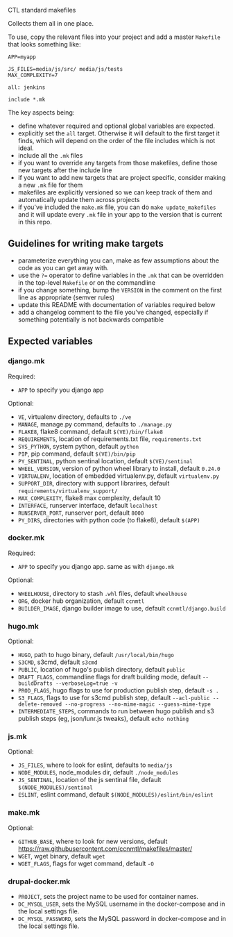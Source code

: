 CTL standard makefiles

Collects them all in one place.

To use, copy the relevant files into your project and add a master
`Makefile` that looks something like:


    APP=myapp
    
    JS_FILES=media/js/src/ media/js/tests
    MAX_COMPLEXITY=7
    
    all: jenkins
    
    include *.mk

The key aspects being:

* define whatever required and optional global variables are
  expected.
* explicitly set the `all` target. Otherwise it will default to the
  first target it finds, which will depend on the order of the file
  includes which is not ideal.
* include all the `.mk` files
* if you want to override any targets from those makefiles, define
  those new targets after the include line
* if you want to add new targets that are project specific, consider
  making a new `.mk` file for them
* makefiles are explicitly versioned so we can keep track of them and
  automatically update them across projects
* if you've included the `make.mk` file, you can do `make
  update_makefiles` and it will update every `.mk` file in your app to
  the version that is current in this repo.

## Guidelines for writing make targets

* parameterize everything you can, make as few assumptions about the
  code as you can get away with.
* use the `?=` operator to define variables in the `.mk` that can be
  overridden in the top-level `Makefile` or on the commandline
* if you change something, bump the `VERSION` in the comment on the
  first line as appropriate (semver rules)
* update this README with documentation of variables required below
* add a changelog comment to the file you've changed, especially if
  something potentially is not backwards compatible

## Expected variables

### django.mk

Required:

* `APP` to specify you django app

Optional:

* `VE`, virtualenv directory, defaults to `./ve`
* `MANAGE`, manage.py command, defaults to `./manage.py`
* `FLAKE8`, flake8 command, default `$(VE)/bin/flake8`
* `REQUIREMENTS`, location of requirements.txt file, `requirements.txt`
* `SYS_PYTHON`, system python, default `python`
* `PIP`, pip command, default `$(VE)/bin/pip`
* `PY_SENTINAL`, python sentinal location, default `$(VE)/sentinal`
* `WHEEL_VERSION`, version of python wheel library to install, default `0.24.0`
* `VIRTUALENV`, location of embedded virtualenv.py, default `virtualenv.py`
* `SUPPORT_DIR`, directory with support librarires, default `requirements/virtualenv_support/`
* `MAX_COMPLEXITY`, flake8 max complexity, default 10
* `INTERFACE`, runserver interface, default `localhost`
* `RUNSERVER_PORT`, runserver port, default `8000`
* `PY_DIRS`, directories with python code (to flake8), default `$(APP)`

### docker.mk

Required:

* `APP` to specify you django app. same as with `django.mk`

Optional:

* `WHEELHOUSE`, directory to stash `.whl` files, default `wheelhouse`
* `ORG`, docker hub organization, default `ccnmtl`
* `BUILDER_IMAGE`, django builder image to use, default `ccnmtl/django.build`

### hugo.mk

Optional:

* `HUGO`, path to hugo binary, default `/usr/local/bin/hugo`
* `S3CMD`, s3cmd, default `s3cmd`
* `PUBLIC`, location of hugo's publish directory, default `public`
* `DRAFT_FLAGS`, commandline flags for draft building mode, default `--buildDrafts --verboseLog=true -v`
* `PROD_FLAGS`, hugo flags to use for production publish step, default `-s .`
* `S3_FLAGS`, flags to use for s3cmd publish step, default `--acl-public --delete-removed --no-progress --no-mime-magic --guess-mime-type`
* `INTERMEDIATE_STEPS`, commands to run between hugo publish and s3
  publish steps (eg, json/lunr.js tweaks), default `echo nothing`

### js.mk

Optional:

* `JS_FILES`, where to look for eslint, defaults to `media/js`
* `NODE_MODULES`, node_modules dir, default `./node_modules`
* `JS_SENTINAL`, location of the js sentinal file, default `$(NODE_MODULES)/sentinal`
* `ESLINT`, eslint command, default `$(NODE_MODULES)/eslint/bin/eslint`

### make.mk

Optional:

* `GITHUB_BASE`, where to look for new versions, default https://raw.githubusercontent.com/ccnmtl/makefiles/master/
* `WGET`, wget binary, default `wget`
* `WGET_FLAGS`, flags for wget command, default `-O`

### drupal-docker.mk

* `PROJECT`, sets the project name to be used for container names.
* `DC_MYSQL_USER`, sets the MySQL username in the docker-compose and
  in the local settings file.
* `DC_MYSQL_PASSWORD`, sets the MySQL password in docker-compose and
  in the local settings file.
